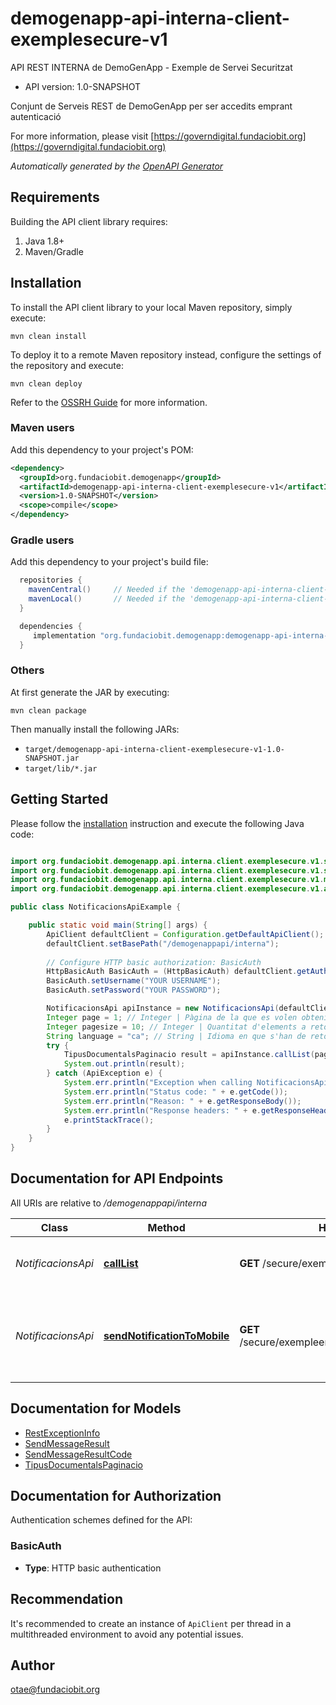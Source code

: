 # demogenapp-api-interna-client-exemplesecure-v1

API REST INTERNA de DemoGenApp - Exemple de Servei Securitzat

- API version: 1.0-SNAPSHOT

Conjunt de Serveis REST de DemoGenApp per ser accedits emprant autenticació

  For more information, please visit [https://governdigital.fundaciobit.org](https://governdigital.fundaciobit.org)

*Automatically generated by the [OpenAPI Generator](https://openapi-generator.tech)*

## Requirements

Building the API client library requires:

1. Java 1.8+
2. Maven/Gradle

## Installation

To install the API client library to your local Maven repository, simply execute:

```shell
mvn clean install
```

To deploy it to a remote Maven repository instead, configure the settings of the repository and execute:

```shell
mvn clean deploy
```

Refer to the [OSSRH Guide](http://central.sonatype.org/pages/ossrh-guide.html) for more information.

### Maven users

Add this dependency to your project's POM:

```xml
<dependency>
  <groupId>org.fundaciobit.demogenapp</groupId>
  <artifactId>demogenapp-api-interna-client-exemplesecure-v1</artifactId>
  <version>1.0-SNAPSHOT</version>
  <scope>compile</scope>
</dependency>
```

### Gradle users

Add this dependency to your project's build file:

```groovy
  repositories {
    mavenCentral()     // Needed if the 'demogenapp-api-interna-client-exemplesecure-v1' jar has been published to maven central.
    mavenLocal()       // Needed if the 'demogenapp-api-interna-client-exemplesecure-v1' jar has been published to the local maven repo.
  }

  dependencies {
     implementation "org.fundaciobit.demogenapp:demogenapp-api-interna-client-exemplesecure-v1:1.0-SNAPSHOT"
  }
```

### Others

At first generate the JAR by executing:

```shell
mvn clean package
```

Then manually install the following JARs:

- `target/demogenapp-api-interna-client-exemplesecure-v1-1.0-SNAPSHOT.jar`
- `target/lib/*.jar`

## Getting Started

Please follow the [installation](#installation) instruction and execute the following Java code:

```java

import org.fundaciobit.demogenapp.api.interna.client.exemplesecure.v1.services.*;
import org.fundaciobit.demogenapp.api.interna.client.exemplesecure.v1.services.auth.*;
import org.fundaciobit.demogenapp.api.interna.client.exemplesecure.v1.model.*;
import org.fundaciobit.demogenapp.api.interna.client.exemplesecure.v1.api.NotificacionsApi;

public class NotificacionsApiExample {

    public static void main(String[] args) {
        ApiClient defaultClient = Configuration.getDefaultApiClient();
        defaultClient.setBasePath("/demogenappapi/interna");
        
        // Configure HTTP basic authorization: BasicAuth
        HttpBasicAuth BasicAuth = (HttpBasicAuth) defaultClient.getAuthentication("BasicAuth");
        BasicAuth.setUsername("YOUR USERNAME");
        BasicAuth.setPassword("YOUR PASSWORD");

        NotificacionsApi apiInstance = new NotificacionsApi(defaultClient);
        Integer page = 1; // Integer | Pàgina de la que es volen obtenir les dades. Comença per 1.
        Integer pagesize = 10; // Integer | Quantitat d'elements a retornar
        String language = "ca"; // String | Idioma en que s'han de retornar les dades(Només suportat 'ca' o 'es')
        try {
            TipusDocumentalsPaginacio result = apiInstance.callList(page, pagesize, language);
            System.out.println(result);
        } catch (ApiException e) {
            System.err.println("Exception when calling NotificacionsApi#callList");
            System.err.println("Status code: " + e.getCode());
            System.err.println("Reason: " + e.getResponseBody());
            System.err.println("Response headers: " + e.getResponseHeaders());
            e.printStackTrace();
        }
    }
}

```

## Documentation for API Endpoints

All URIs are relative to */demogenappapi/interna*

Class | Method | HTTP request | Description
------------ | ------------- | ------------- | -------------
*NotificacionsApi* | [**callList**](docs/NotificacionsApi.md#callList) | **GET** /secure/exempleenum/list | Retorna un llistat de tipus documentals
*NotificacionsApi* | [**sendNotificationToMobile**](docs/NotificacionsApi.md#sendNotificationToMobile) | **GET** /secure/exempleenum/sendnotificationtomobile | Envia un missatge al mòbil del ciutada a traves de l&#39;App de Carpeta.


## Documentation for Models

 - [RestExceptionInfo](docs/RestExceptionInfo.md)
 - [SendMessageResult](docs/SendMessageResult.md)
 - [SendMessageResultCode](docs/SendMessageResultCode.md)
 - [TipusDocumentalsPaginacio](docs/TipusDocumentalsPaginacio.md)


<a id="documentation-for-authorization"></a>
## Documentation for Authorization


Authentication schemes defined for the API:
<a id="BasicAuth"></a>
### BasicAuth


- **Type**: HTTP basic authentication


## Recommendation

It's recommended to create an instance of `ApiClient` per thread in a multithreaded environment to avoid any potential issues.

## Author

otae@fundaciobit.org

